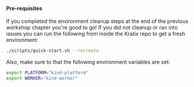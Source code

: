 #### Pre-requisites

If you completed the environment cleanup steps at the end of the previous
workshop chapter you're good to go! If you did not cleanup or ran into issues you
can run the following from inside the Kratix repo to get a fresh environment:

```bash
./scripts/quick-start.sh --recreate
```

Also, make sure to that the following environment variables are set:

```bash
export PLATFORM="kind-platform"
export WORKER="kind-worker"
```
